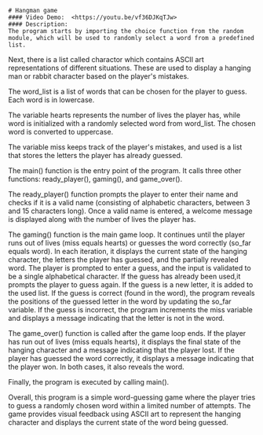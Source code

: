     # Hangman game
    #### Video Demo:  <https://youtu.be/vf36DJKqTJw>
    #### Description:
    The program starts by importing the choice function from the random module, which will be used to randomly select a word from a predefined list.

Next, there is a list called charactor which contains ASCII art representations of different situations. These are used to display a hanging man or rabbit character based on the player's mistakes.

The word_list is a list of words that can be chosen for the player to guess. Each word is in lowercase.

The variable hearts represents the number of lives the player has, while word is initialized with a randomly selected word from word_list. The chosen word is converted to uppercase.

The variable miss keeps track of the player's mistakes, and used is a list that stores the letters the player has already guessed.

The main() function is the entry point of the program. It calls three other functions: ready_player(), gaming(), and game_over().

The ready_player() function prompts the player to enter their name and checks if it is a valid name (consisting of alphabetic characters, between 3 and 15 characters long). Once a valid name is entered, a welcome message is displayed along with the number of lives the player has.

The gaming() function is the main game loop. It continues until the player runs out of lives (miss equals hearts) or guesses the word correctly (so_far equals word). In each iteration, it displays the current state of the hanging character, the letters the player has guessed, and the partially revealed word. The player is prompted to enter a guess, and the input is validated to be a single alphabetical character. If the guess has already been used,it prompts the player to guess again. If the guess is a new letter, it is added to the used list. If the guess is correct (found in the word), the program reveals the positions of the guessed letter in the word by updating the so_far variable. If the guess is incorrect, the program increments the miss variable and displays a message indicating that the letter is not in the word.

The game_over() function is called after the game loop ends. If the player has run out of lives (miss equals hearts), it displays the final state of the hanging character and a message indicating that the player lost. If the player has guessed the word correctly, it displays a message indicating that the player won. In both cases, it also reveals the word.

Finally, the program is executed by calling main().

Overall, this program is a simple word-guessing game where the player tries to guess a randomly chosen word within a limited number of attempts. The game provides visual feedback using ASCII art to represent the hanging character and displays the current state of the word being guessed.

